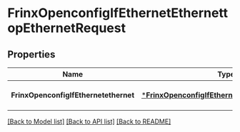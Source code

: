 # FrinxOpenconfigIfEthernetEthernettopEthernetRequest

## Properties
Name | Type | Description | Notes
------------ | ------------- | ------------- | -------------
**FrinxOpenconfigIfEthernetethernet** | [***FrinxOpenconfigIfEthernetEthernettopEthernet**](frinx.openconfig.if.ethernet.ethernettop.Ethernet.md) |  | [optional] [default to null]

[[Back to Model list]](../README.md#documentation-for-models) [[Back to API list]](../README.md#documentation-for-api-endpoints) [[Back to README]](../README.md)


